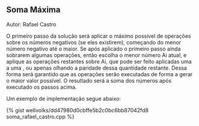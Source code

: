## <div id="soma">Soma Máxima</div>

Autor: Rafael Castro

O primeiro passo da solução será aplicar o máximo possível de operações sobre os números negativos (se eles existirem), começando do menor número negativo até o maior. Se após aplicado o primeiro passo ainda sobrarem algumas operações, então escolha o menor número Ai atual, e aplique as operações restantes sobre Ai, que pode ser feito aplicadas uma a uma , ou apenas olhando a paridade dessa quantidade restante. Dessa forma será garantido que as operações serão executadas de forma a gerar o maior valor possível.
O resultado será a soma dos números após executado os passos acima.

Um exemplo de implementação segue abaixo:

{% gist wellvolks/dd47980d0cbffe5b2c0bc6bb87042fd8 soma_rafael_castro.cpp %}
